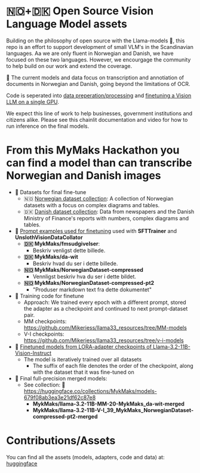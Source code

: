 # 🇳🇴+🇩🇰 Open Source Vision Language Model assets
Building on the philosophy of open source with the Llama-models 🦙, this repo is an effort to support development of small VLM's in the Scandinavian languages. Aa we are only fluent in Norwegian and Danish, we have focused on these two languages. However, we encourgage the community to help build on our work and extend the coverage. 

💪 The current models and data focus on transcription and annotiation of documents in Norwegian and Danish, going beyond the limitations of OCR.

Code is seperated into [data preperation/processing](/data-preperation/) and [finetuning a Vision LLM on a single GPU](/llama_32_finetuning/).

We expect this line of work to help businesses, government institutions and citizens alike. Please see this chainlit documentation and video for how to run inference on the final models.

# From this MyMaks Hackathon you can find a model than can transcribe Norwegian and Danish images
- 💽 Datasets for final fine-tune
  - 🇳🇴 [Norwegian dataset collection](https://huggingface.co/collections/MykMaks/datasets-nb-679f081d89be13de6a9fe71b): A collection of Norwegian datasets with a focus on complex diagrams and tables.
  - 🇩🇰 [Danish dataset collection](https://huggingface.co/collections/MykMaks/datasets-da-679f07b68e587e67bba71fdd): Data from newspapers and the Danish Ministry of Finance's reports with numbers, complex diagrams and tables.
- 💽 [Prompt examples used for finetuning](https://github.com/Mikeriess/meta_hackathon_oslo/blob/main/llama_32_finetuning/docker_vm/workspace/experiments.json) used with **SFTTrainer** and **UnslothVisionDataCollator**
  - **🇩🇰 MykMaks/fmsudgivelser**:
    - Beskriv venligst dette billede.
  - **🇩🇰 MykMaks/da-wit**
    - Beskriv hvad du ser i dette billede.
  - **🇳🇴 MykMaks/NorwegianDataset-compressed**
    - Vennligst beskriv hva du ser i dette bildet. 
  - **🇳🇴 MykMaks/NorwegianDataset-compressed-pt2**
    - "Produser markdown text fra dette dokumentet"
- 💾 Training code for finetune
  - Approach: We trained every epoch with a different prompt, stored the adapter as a checkpoint and continued to next prompt-dataset pair.
  - MM checkpoints: https://github.com/Mikeriess/llama33_resources/tree/MM-models
  - V-I checkpoints: https://github.com/Mikeriess/llama33_resources/tree/v-i-models
- 🤖 [Finetuned models from LORA-adapter checkpoints of Llama-3.2-11B-Vision-Instruct](https://huggingface.co/collections/MykMaks/models-679f08ab3ea3e21df62c87e8)
  - The model is iteratively trained over all datasets
    - The suffix of each file denotes the order of the checkpoint, along with the dataset that it was fine-tuned on
- 💸 Final full-precision merged models:
  - See collection: 🦙 https://huggingface.co/collections/MykMaks/models-679f08ab3ea3e21df62c87e8
    - <b>MykMaks/llama-3.2-11B-MM-20-MykMaks_da-wit-merged</b>
    - <b>MykMaks/llama-3.2-11B-V-I_39_MykMaks_NorwegianDataset-compressed-pt2-merged</b>

# Contributions/Assets
You can find all the assets (models, adapters, code and data) at:
[huggingface](https://huggingface.co/MykMaks)
